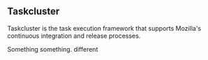 Taskcluster
-----------

Taskcluster is the task execution framework that supports Mozilla's continuous integration and release processes.

Something something. different 
